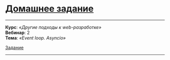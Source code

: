 # [Домашнее задание](https://github.com/netology-code/py-homeworks-web/tree/new/2.2-asyncio)

---

**Курс**: _«Другие подходы к web-разработке»_  
**Вебинар**: 2   
**Тема**: _«Event loop. Asyncio»_

[Задание](https://github.com/Edmaroff/Asyncio-Lesson2/blob/main/initial_task.md)  

---